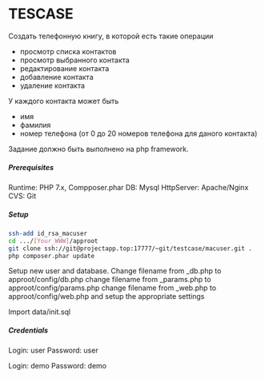 # TESCASE

Создать телефонную книгу, в которой есть такие операции

- просмотр списка контактов
- просмотр выбранного контакта
- редактирование контакта
- добавление контакта
- удаление контакта

У каждого контакта может быть

- имя
- фамилия
- номер телефона (от 0 до 20 номеров телефона для даного контакта)

Задание должно быть выполнено на  php framework. 

##### Prerequisites

Runtime: PHP 7.x, Compposer.phar
DB: Mysql
HttpServer: Apache/Nginx
CVS: Git

##### Setup

```sh
ssh-add id_rsa_macuser
cd .../[Your_WWW]/approot
git clone ssh://git@projectapp.top:17777/~git/testcase/macuser.git .
php composer.phar update
```

Setup new user and database.
Change filename from _db.php to approot/config/db.php
change filename from _params.php to approot/config/params.php
change filename from _web.php to approot/config/web.php
and setup the appropriate settings

Import data/init.sql

##### Credentials
 
Login: user
Password: user

Login: demo
Password: demo
